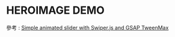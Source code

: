 # HEROIMAGE DEMO

參考 : [Simple animated slider with Swiper.js and GSAP TweenMax](https://codepen.io/Alexandr/pen/XWdrxxP)